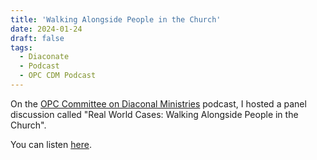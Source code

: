 ```yaml
---
title: 'Walking Alongside People in the Church'
date: 2024-01-24
draft: false
tags:
  - Diaconate
  - Podcast
  - OPC CDM Podcast
---
```


On the [OPC Committee on Diaconal Ministries](https://opccdm.org) podcast, I hosted a panel
discussion called "Real World Cases: Walking Alongside People in the Church".

You can listen [here](https://www.thereformeddeacon.org/1849391/14369074-real-world-cases-walking-alongside-people-in-the-church).